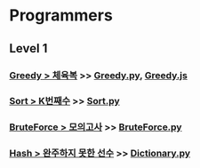 # Programmers

## Level 1

### [Greedy > 체육복](https://programmers.co.kr/learn/courses/30/lessons/42862) >> [Greedy.py](JY_gym_suit.py), [Greedy.js](JY_gym_suit.js)

### [Sort > K번째수](https://programmers.co.kr/learn/courses/30/lessons/42748) >> [Sort.py](JY_Kth_num.py)

### [BruteForce > 모의고사](https://programmers.co.kr/learn/courses/30/lessons/42840) >> [BruteForce.py](JY_Practice_test.py)

### [Hash > 완주하지 못한 선수](https://programmers.co.kr/learn/courses/30/lessons/42576) >> [Dictionary.py](JY_unfinished_player.py)
